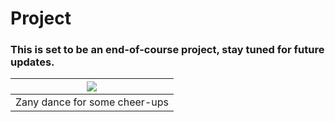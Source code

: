 # Project
### This is set to be an end-of-course project, stay tuned for future updates.

| ![](https://media0.giphy.com/media/v1.Y2lkPTc5MGI3NjExcG5idzZ3dW55djVzNHJ3dXJ3Ynhxbm95ZG5sOHFlMGY0emx1NmNyYSZlcD12MV9pbnRlcm5hbF9naWZfYnlfaWQmY3Q9Zw/hrXNZuo6SYYx079zvd/giphy.gif) |
|:-----------------------------------------------:|
|Zany dance for some cheer-ups|
